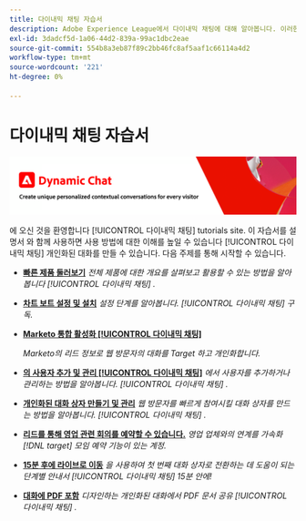 ```yaml
---
title: 다이내믹 채팅 자습서
description: Adobe Experience League에서 다이내믹 채팅에 대해 알아봅니다. 이러한 자습서와 함께 Dynamic Chat를 사용하여 개인화된 대화를 만드는 방법에 대한 이해를 높일 수 있습니다.
exl-id: 3dadcf5d-1a06-44d2-839a-99ac1dbc2eae
source-git-commit: 554b8a3eb87f89c2bb46fc8af5aaf1c66114a4d2
workflow-type: tm+mt
source-wordcount: '221'
ht-degree: 0%

---
```


# 다이내믹 채팅 자습서

![](assets/dynamic-chat-header.png)

에 오신 것을 환영합니다 [!UICONTROL 다이내믹 채팅]  tutorials site. 이 자습서를 설명서 와 함께 사용하면 사용 방법에 대한 이해를 높일 수 있습니다 [!UICONTROL 다이내믹 채팅]  개인화된 대화를 만들 수 있습니다. 다음 주제를 통해 시작할 수 있습니다.

* **[빠른 제품 둘러보기](product-tour.md)**
   *전체 제품에 대한 개요를 살펴보고 활용할 수 있는 방법을 알아봅니다 [!UICONTROL 다이내믹 채팅] .*
* **[차트 보트 설정 및 설치](setup.md)**
   *설정 단계를 알아봅니다. [!UICONTROL 다이내믹 채팅]  구독.*
* **[Marketo 통합 활성화 [!UICONTROL 다이내믹 채팅]](marketo-integration.md)**

   *Marketo의 리드 정보로 웹 방문자의 대화를 Target 하고 개인화합니다.*
* **[의 사용자 추가 및 관리 [!UICONTROL 다이내믹 채팅]](user-management.md)**
   *에서 사용자를 추가하거나 관리하는 방법을 알아봅니다. [!UICONTROL 다이내믹 채팅] .*
* **[개인화된 대화 상자 만들기 및 관리](dialogue-management.md)**
   *웹 방문자를 빠르게 참여시킬 대화 상자를 만드는 방법을 알아봅니다. [!UICONTROL 다이내믹 채팅] .*
* **[리드를 통해 영업 관련 회의를 예약할 수 있습니다.](meeting-booking.md)**
   *영업 업체와의 연계를 가속화 [!DNL target] 모임 예약 기능이 있는 계정.*
* **[15분 후에 라이브로 이동](go-live-in-15-minutes.md)**
   *을 사용하여 첫 번째 대화 상자로 전환하는 데 도움이 되는 단계별 안내서 [!UICONTROL 다이내믹 채팅]  15분 안에!*
* **[대화에 PDF 포함](document-cloud-integration.md)**
   *디자인하는 개인화된 대화에서 PDF 문서 공유 [!UICONTROL 다이내믹 채팅] .*


